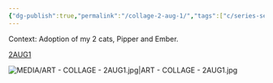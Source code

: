 ```yaml
---
{"dg-publish":true,"permalink":"/collage-2-aug-1/","tags":["c/series-self","c/series","c/N-jonny","c/cat","c/adoption","c/colour-purple","c/abstract","c/2021"],"created":"2024-06-28T12:56:47.000-04:00","updated":"2025-08-21T16:20:27.005-04:00"}
---
```



Context: Adoption of my 2 cats, Pipper and Ember.

[2AUG1](https://www.instagram.com/p/CTCnJr5L1Li/)

![MEDIA/ART - COLLAGE - 2AUG1.jpg|ART - COLLAGE - 2AUG1.jpg](/img/user/MEDIA/ART%20-%20COLLAGE%20-%202AUG1.jpg)
